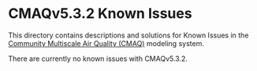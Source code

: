 CMAQv5.3.2 Known Issues
=====================

This directory contains descriptions and solutions for Known Issues in the [Community Multiscale Air Quality (CMAQ)](http://www.epa.gov/cmaq) modeling system.

There are currently no known issues with CMAQv5.3.2.

